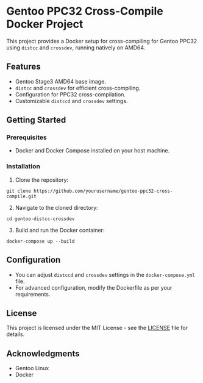 # Gentoo PPC32 Cross-Compile Docker Project

This project provides a Docker setup for cross-compiling for Gentoo PPC32 using `distcc` and `crossdev`, running natively on AMD64.

## Features

- Gentoo Stage3 AMD64 base image.
- `distcc` and `crossdev` for efficient cross-compiling.
- Configuration for PPC32 cross-compilation.
- Customizable `distccd` and `crossdev` settings.

## Getting Started

### Prerequisites

- Docker and Docker Compose installed on your host machine.

### Installation

1. Clone the repository:
```
git clone https://github.com/yourusername/gentoo-ppc32-cross-compile.git
```
2. Navigate to the cloned directory:
```
cd gentoo-distcc-crossdev
```
3. Build and run the Docker container:
```
docker-compose up --build
```
## Configuration

- You can adjust `distccd` and `crossdev` settings in the `docker-compose.yml` file.
- For advanced configuration, modify the Dockerfile as per your requirements.

## License

This project is licensed under the MIT License - see the [LICENSE](LICENSE) file for details.

## Acknowledgments

- Gentoo Linux
- Docker
